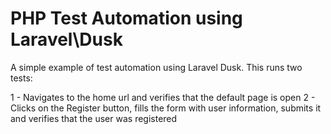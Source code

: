 ﻿# PHP Test Automation using Laravel\Dusk

A simple example of test automation using Laravel Dusk. This runs two tests:

1 - Navigates to the home url and verifies that the default page is open
2 - Clicks on the Register button, fills the form with user information, submits it and verifies that the user was registered

